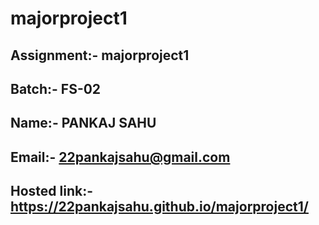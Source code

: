 # majorproject1

## Assignment:- majorproject1

## Batch:- FS-02

## Name:- PANKAJ SAHU

## Email:- 22pankajsahu@gmail.com 

## Hosted link:- https://22pankajsahu.github.io/majorproject1/
